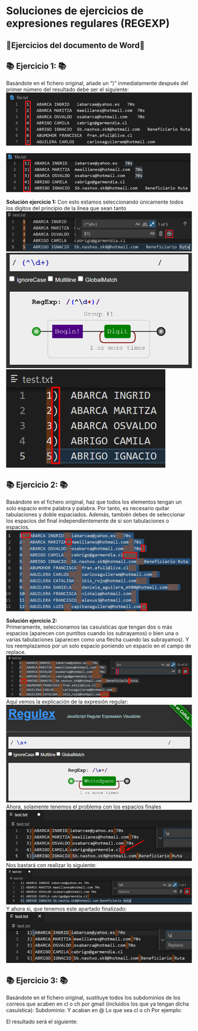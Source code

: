 # Soluciones de ejercicios de expresiones regulares (REGEXP)
## 📖Ejercicios del documento de Word📖 

## 📚 **Ejercicio 1:** 📚
Basándote en el fichero original, añade un “)” inmediatamente después del primer número del resultado debe ser el siguiente:
![Error, la imagen no se ha podido cargar](https://github.com/DavidBernalGonzalez/SolucionesEjerciciosBootcampJava/blob/main/1.%20Regexp/ejercicio-entregable/Exercice01.png "Enunciado ejercicio 1")

**Solución ejercicio 1:**
Con esto estamos seleccionando únicamente todos los dígitos del principio de la línea que sean tanto 
![Error, la imagen no se ha podido cargar](https://github.com/DavidBernalGonzalez/SolucionesEjerciciosBootcampJava/blob/main/1.%20Regexp/ejercicio-entregable/Solucion1.png "Solución ejercicio 1")
![Error, la imagen no se ha podido cargar](https://github.com/DavidBernalGonzalez/SolucionesEjerciciosBootcampJava/blob/main/1.%20Regexp/ejercicio-entregable/Solucion1-3.png "Solución ejercicio 1")
![Error, la imagen no se ha podido cargar](https://github.com/DavidBernalGonzalez/SolucionesEjerciciosBootcampJava/blob/main/1.%20Regexp/ejercicio-entregable/Solucion1-2.png "Solución ejercicio 1")

## 📚 **Ejercicio 2:** 📚
Basándote en el fichero original, haz que todos los elementos tengan un solo espacio entre palabra y palabra. Por tanto, es necesario quitar tabulaciones y doble espaciados. Además, también debes de seleccionar los espacios del final independientemente de si son tabulaciones o espacios.  
![Error, la imagen no se ha podido cargar](https://github.com/DavidBernalGonzalez/SolucionesEjerciciosBootcampJava/blob/main/1.%20Regexp/ejercicio-entregable/Exercice02.png "Enunciado ejercicio 2")

**Solución ejercicio 2:**  
Primeramente, seleccionamos las casuisticas que tengan dos o más espacios (aparecen con puntitos cuando los subrayamos) o bien una o varias tabulaciones (aparecen como una flecha cuando las subrayamos). Y los reemplazamos por un solo espacio poniendo un espacio en el campo de replace.
![Error, la imagen no se ha podido cargar](https://github.com/DavidBernalGonzalez/SolucionesEjerciciosBootcampJava/blob/main/1.%20Regexp/ejercicio-entregable/Solucion2.png "Solución ejercicio 2")  
Aquí vemos la explicación de la expresión regular:  
![Error, la imagen no se ha podido cargar](https://github.com/DavidBernalGonzalez/SolucionesEjerciciosBootcampJava/blob/main/1.%20Regexp/ejercicio-entregable/Solucion2-2.png "Solución ejercicio 2")  
Ahora, solamente tenemos el problema con los espacios finales
![Error, la imagen no se ha podido cargar](https://github.com/DavidBernalGonzalez/SolucionesEjerciciosBootcampJava/blob/main/1.%20Regexp/ejercicio-entregable/Solucion2-3.png "Solución ejercicio 2")  
Nos bastará con realizar lo siguiente:
![Error, la imagen no se ha podido cargar](https://github.com/DavidBernalGonzalez/SolucionesEjerciciosBootcampJava/blob/main/1.%20Regexp/ejercicio-entregable/Solucion2-4.png "Solución ejercicio 2")  
Y ahora si, que tenemos este apartado finalizado:  
![Error, la imagen no se ha podido cargar](https://github.com/DavidBernalGonzalez/SolucionesEjerciciosBootcampJava/blob/main/1.%20Regexp/ejercicio-entregable/Solucion2-5.png "Solución ejercicio 2")  

## 📚 **Ejercicio 3:** 📚
Basándote en el fichero original, sustituye todos los subdominios de los correos que acaben en cl o ch por gmail (incluidos los que ya tengan dicha casuística):
	Subdominio:	Y acaban en
@	Lo que sea	cl o ch
Por ejemplo:
 
El resultado será el siguiente:
 


